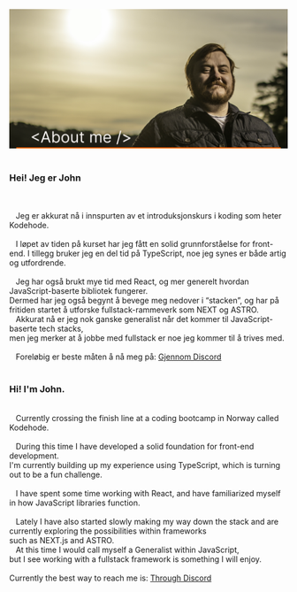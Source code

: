 <img src="./AboutmeImage.svg" alt="About me!"/>
<br>
<br>
<h3>Hei! Jeg er John</h3> <br>
<br>
&nbsp;&nbsp;&nbsp;Jeg er akkurat nå i innspurten av et introduksjonskurs i koding som heter Kodehode. <br>
<br>
&nbsp;&nbsp;&nbsp;I løpet av tiden  på kurset har jeg fått en solid grunnforståelse for front-end. I tillegg bruker jeg en del tid på TypeScript, noe jeg synes er både artig og utfordrende. <br>
<br>
&nbsp;&nbsp;&nbsp;Jeg har også brukt mye tid med React, og mer generelt hvordan JavaScript-baserte bibliotek fungerer. <br>
Dermed har jeg også begynt å bevege meg nedover i “stacken”, og har på fritiden startet å utforske fullstack-rammeverk som NEXT og ASTRO. <br>
&nbsp;&nbsp;&nbsp;Akkurat nå er jeg nok ganske generalist når det kommer til JavaScript-baserte tech stacks, <br>
men jeg merker at å jobbe med fullstack er noe jeg kommer til å trives med. <br>
<br>
&nbsp;&nbsp;&nbsp;Foreløbig er beste måten å nå meg på: <a href="https://discordapp.com/users/johnb08"> Gjennom Discord <a/>
<br>
<br>
<h3>Hi! I'm John.</h3>  <br>
&nbsp;&nbsp;&nbsp;Currently crossing the finish line at a coding bootcamp in Norway called Kodehode.<br>
<br>
&nbsp;&nbsp;&nbsp;During this time I have developed a solid foundation for front-end development. <br>
I'm currently building up my experience using TypeScript, which is turning out to be a fun challenge. <br>
<br>
&nbsp;&nbsp;&nbsp;I have spent some time working with React, and have familiarized myself in how JavaScript libraries function. <br>
<br>
&nbsp;&nbsp;&nbsp;Lately I have also started slowly making my way down the stack and are currently exploring the possibilities within frameworks <br>
such as NEXT.js and ASTRO. <br>
&nbsp;&nbsp;&nbsp;At this time I would call myself a Generalist within JavaScript,<br>
but I see working with a fullstack framework is something I will enjoy. <br>
<br>
Currently the best way to reach me is: <a href="https://discordapp.com/users/johnb08"> Through Discord <a/>

<!---
JohnB08/JohnB08 is a ✨ special ✨ repository because its `README.md` (this file) appears on your GitHub profile.
You can click the Preview link to take a look at your changes.
--->

<style>
  img{
    
  }
</style>
